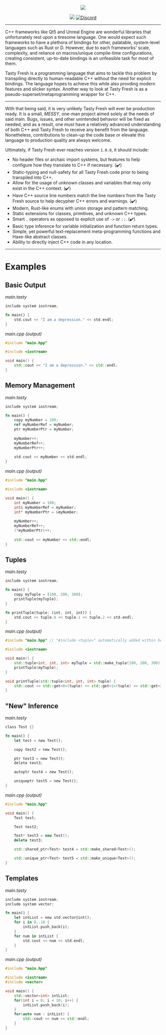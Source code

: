 <p align="center">
  <a><img src="https://i.imgur.com/lD7bEE9.png" /></a>
</p>
<p align="center">
	<a><img src="https://github.com/RobertBorghese/TastyFresh/workflows/Rust/badge.svg" /></a>
	<a href="https://discord.gg/2RTssnA"><img src="https://img.shields.io/discord/701041775267020820.svg?logo=discord" alt="Discord"></a>
</p>

---

C++ frameworks like Qt5 and Unreal Engine are wonderful libraries that unfortunately rest upon a tiresome language. One would expect such frameworks to have a plethora of bindings for other, palatable, system-level languages such as Rust or D. However, due to each frameworks' scale, complexity, and reliance on macros/unique compile-time configurations, creating consistent, up-to-date bindings is an unfeasible task for most of them.

Tasty Fresh is a programming language that aims to tackle this problem by transpiling directly to human-readable C++ without the need for explicit bindings. The language hopes to achieve this while also provding modern features and slicker syntax. Another way to look at Tasty Fresh is as a pseudo-superset/metaprogramming wrapper for C++.

---

With that being said, it is very unlikely Tasty Fresh will ever be production ready. It is a small, *MESSY*, one-man project aimed solely at the needs of said main. Bugs, issues, and other unintended behavior will be fixed as needed, and as a result, one must have a relatively advanced understanding of both C++ and Tasty Fresh to receive any benefit from the language. Nonetheless, contributions to clean-up the code base or elevate this language to production quality are always welcome. 

Ultimately, if Tasty Fresh ever reaches version `1.0.0`, it should include:

* No header files or archaic import systems, but features to help configure how they translate to C++ if necessary. (✔️)
* Static-typing and null-safety for all Tasty Fresh code prior to being transpiled into C++.
* Allow for the usage of unknown classes and variables that may only exist in the C++ context. (✔️)
* Have C++ source line numbers match the line numbers from the Tasty Fresh source to help decypher C++ errors and warnings. (✔️)
* Modern, Rust-like enums with union storage and pattern matching.
* Static extensions for classes, primitives, and unknown C++ types.
* Smart `.` operators as opposed to explicit use of `->` or `::`. (✔️)
* Basic type inference for variable initialization and function return types.
* Simple, yet powerful text-replacement meta-programming functions and Haxe-like abstract classes.
* Ability to directly inject C++ code in any location.

---

# Examples

## Basic Output

*main.tasty*
```rust
include system iostream;

fn main() {
	std.cout << "I am a depression." << std.endl;
}
```

*main.cpp (output)*

```cpp
#include "main.hpp"

#include <iostream>

void main() {
	std::cout << "I am a depression." << std::endl;
}
```

## Memory Management

*main.tasty*
```rust
include system iostream;

fn main() {
	copy myNumber = 100;
	ref myNumberRef = myNumber;
	ptr myNumberPtr = myNumber;
	
	myNumber++;
	myNumberRef++;
	myNumberPtr++;
	
	std.cout << myNumber << std.endl;
}
```

*main.cpp (output)*

```cpp
#include "main.hpp"

#include <iostream>

void main() {
	int myNumber = 100;
	int& myNumberRef = myNumber;
	int* myNumberPtr = &myNumber;
	
	myNumber++;
	myNumberRef++;
	(*myNumberPtr)++;
	
	std::cout << myNumber << std::endl;
}
```


## Tuples

*main.tasty*
```rust
include system iostream;

fn main() {
	copy myTuple = (100, 200, 300);
	printTuple(myTuple);
}

fn printTuple(tuple: (int, int, int)) {
	std.cout << tuple.0 << tuple.1 << tuple.2 << std.endl;
}
```

*main.cpp (output)*

```cpp
#include "main.hpp" // "#include <tuple>" automatically added within header file.

#include <iostream>

void main() {
	std::tuple<int, int, int> myTuple = std::make_tuple(100, 200, 300);
	printTuple(myTuple);
}

void printTuple(std::tuple<int, int, int> tuple) {
	std::cout << std::get<0>(tuple) << std::get<1>(tuple) << std::get<2>(tuple) << std::endl;
}
```


## "New" Inference

*main.tasty*
```rust
class Test {}

fn main() {
	let test = new Test();

	copy test2 = new Test();

	ptr test3 = new Test();
	delete test3;

	autoptr test4 = new Test();

	uniqueptr test5 = new Test();
}
```

*main.cpp (output)*

```cpp
#include "main.hpp"

void main() {
	Test test;

	Test test2;

	Test* test3 = new Test();
	delete test3;

	std::shared_ptr<Test> test4 = std::make_shared<Test>();

	std::unique_ptr<Test> test5 = std::make_unique<Test>();
}
```


## Templates

*main.tasty*
```rust
include system iostream;
include system vector;

fn main() {
	let intList = new std.vector@int();
	for i in 0..10 {
		intList.push_back(i);
	}
	for num in intList {
		std.cout << num << std.endl;
	}
}
```

*main.cpp (output)*

```cpp
#include "main.hpp"

#include <iostream>
#include <vector>

void main() {
	std::vector<int> intList;
	for(int i = 0; i < 10; i++) {
		intList.push_back(i);
	}
	for(auto num : intList) {
		std::cout << num << std::endl;
	}
}
```
